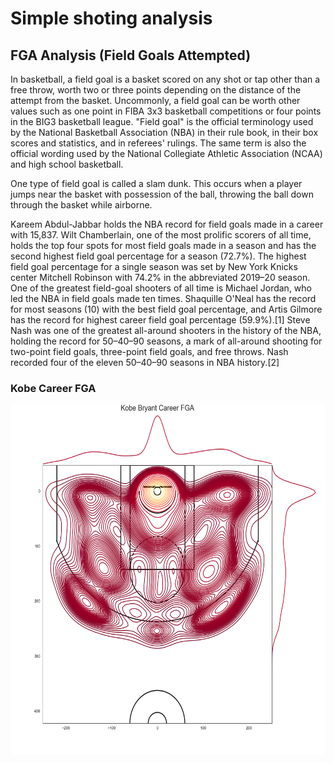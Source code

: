 # Simple shoting analysis 
## FGA Analysis (Field Goals Attempted) 

In basketball, a field goal is a basket scored on any shot or tap other than a free throw, worth two or three points depending on the distance of the attempt from the basket. Uncommonly, a field goal can be worth other values such as one point in FIBA 3x3 basketball competitions or four points in the BIG3 basketball league. "Field goal" is the official terminology used by the National Basketball Association (NBA) in their rule book, in their box scores and statistics, and in referees' rulings. The same term is also the official wording used by the National Collegiate Athletic Association (NCAA) and high school basketball.

One type of field goal is called a slam dunk. This occurs when a player jumps near the basket with possession of the ball, throwing the ball down through the basket while airborne.

Kareem Abdul-Jabbar holds the NBA record for field goals made in a career with 15,837. Wilt Chamberlain, one of the most prolific scorers of all time, holds the top four spots for most field goals made in a season and has the second highest field goal percentage for a season (72.7%). The highest field goal percentage for a single season was set by New York Knicks center Mitchell Robinson with 74.2% in the abbreviated 2019–20 season. One of the greatest field-goal shooters of all time is Michael Jordan, who led the NBA in field goals made ten times. Shaquille O'Neal has the record for most seasons (10) with the best field goal percentage, and Artis Gilmore has the record for highest career field goal percentage (59.9%).[1] Steve Nash was one of the greatest all-around shooters in the history of the NBA, holding the record for 50–40–90 seasons, a mark of all-around shooting for two-point field goals, three-point field goals, and free throws. Nash recorded four of the eleven 50–40–90 seasons in NBA history.[2]

### Kobe Career FGA

<p align=center>
    <img src="./static/imgs/kobe_bryant_carrer_fga.png" width="558" height="560.5">
</p>
